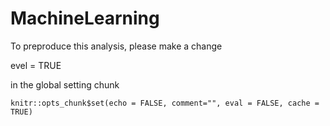 # MachineLearning

To preproduce this analysis, please make a change

evel = TRUE

in the global setting chunk

```{r setup, include=FALSE}
knitr::opts_chunk$set(echo = FALSE, comment="", eval = FALSE, cache = TRUE)
```

